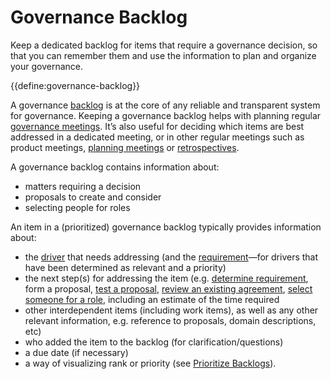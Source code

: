 # Governance Backlog

<summary>
Keep a dedicated backlog for items that require a governance decision, so that you can remember them and use the information to plan and organize your governance.
</summary>

{{define:governance-backlog}}

A governance [backlog](glossary:backlog) is at the core of any reliable and transparent system for governance. Keeping a governance backlog helps with planning regular [governance meetings](section:governance-meeting). It’s also useful for deciding which items are best addressed in a dedicated meeting, or in other regular meetings such as product meetings, [planning meetings](section:planning-and-review-meetings) or [retrospectives](section:retrospective).

A governance backlog contains information about:

-   matters requiring a decision
-   proposals to create and consider
-   selecting people for roles

An item in a (prioritized) governance backlog typically provides information about: 

- the [driver](glossary:organizational-driver) that needs addressing (and the [requirement](glossary:requirement)—for drivers that have been determined as relevant and a priority)
- the next step(s) for addressing the item (e.g. [determine requirement](section:determine-requirements), form a proposal, [test a proposal](section:consent-decision-making), [review an existing agreement](section:evaluate-and-evolve-agreements), [select someone for a role](section:role-selection), including an estimate of the time required
- other interdependent items (including work items), as well as any other relevant information, e.g. reference to proposals, domain descriptions, etc)
- who added the item to the backlog (for clarification/questions)
- a due date (if necessary)
- a way of visualizing rank or priority (see [Prioritize Backlogs](section:prioritize-backlogs)).

